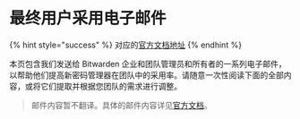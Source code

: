 # 最终用户采用电子邮件

{% hint style="success" %}
对应的[官方文档地址](https://bitwarden.com/help/end-user-adoption-emails/)
{% endhint %}

本页包含我们发送给 Bitwarden 企业和团队管理员和所有者的一系列电子邮件，以帮助他们提高新密码管理器在团队中的采用率。请随意一次性阅读下面的全部内容，或将它们提取并根据您团队的需求进行调整。

> 邮件内容暂不翻译。具体的邮件内容详见[官方文档](https://bitwarden.com/help/end-user-adoption-emails/#tab-enterprise-1CDlvf2xOFJixccrVYcYNd)。
